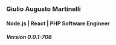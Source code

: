 
### Giulio Augusto Martinelli
#### Node.js | React | PHP Software Engineer
##### Version 0.0.1-708
